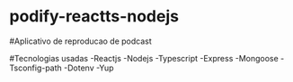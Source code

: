 # podify-reactts-nodejs
#Aplicativo de reproducao de podcast

#Tecnologias usadas
-Reactjs
-Nodejs
-Typescript
-Express
-Mongoose
-Tsconfig-path
-Dotenv
-Yup
